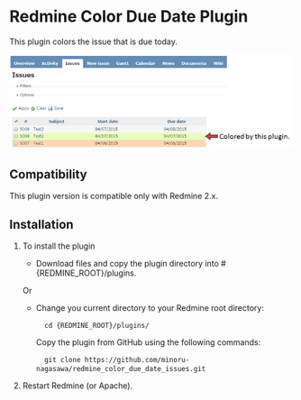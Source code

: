# Redmine Color Due Date Plugin
This plugin colors the issue that is due today.

![plugin image](plugin_image.png)

## Compatibility
This plugin version is compatible only with Redmine 2.x.

## Installation
1. To install the plugin
    * Download files and copy the plugin directory into #{REDMINE_ROOT}/plugins.

    Or

    * Change you current directory to your Redmine root directory:  

            cd {REDMINE_ROOT}/plugins/

      Copy the plugin from GitHub using the following commands:

            git clone https://github.com/minoru-nagasawa/redmine_color_due_date_issues.git

2. Restart Redmine (or Apache).
